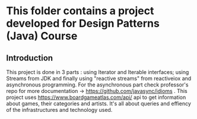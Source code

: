 # This folder contains a project developed for Design Patterns (Java) Course 

## Introduction

  This project is done in 3 parts : using Iterator and Iterable interfaces; using Streams from JDK and finally using "reactive streams" from reactiveiox and asynchronous programming. For the asynchronous part check professor's repo for more documentation -> https://github.com/javasync/idioms .
  This project uses https://www.boardgameatlas.com/api/ api to get information about games, their categories and artists. It's all about queries and effiency of the infrastructures and technology used.

